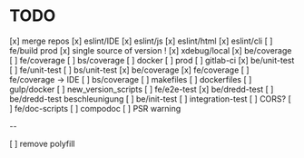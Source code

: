 # TODO
[x] merge repos
[x] eslint/IDE
[x] eslint/js
[x] eslint/html
[x] eslint/cli
[ ] fe/build prod
[x] single source of version !
[x] xdebug/local
[x] be/coverage
[ ] fe/coverage
[ ] bs/coverage
[ ] docker
[ ] prod
[ ] gitlab-ci
[x] be/unit-test
[ ] fe/unit-test
[ ] bs/unit-test
[x] be/coverage
[x] fe/coverage
[ ] fe/coverage -> IDE
[ ] bs/coverage
[ ] makefiles
[ ] dockerfiles
[ ] gulp/docker
[ ] new_version_scripts
[ ] fe/e2e-test
[x] be/dredd-test
[ ] be/dredd-test beschleunigung
[ ] be/init-test
[ ] integration-test
[ ] CORS?
[ ] fe/doc-scripts
[ ] compodoc
[ ] PSR warning

--

[ ] remove polyfill